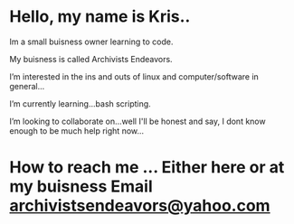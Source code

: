 # Hello, my name is Kris..
Im a small buisness owner learning to code.

My buisness is called Archivists Endeavors.

I’m interested in the ins and outs of linux and computer/software in general...

I’m currently learning...bash scripting.

I’m looking to collaborate on...well I'll be honest and say, I dont know enough to be much help right now...

# How to reach me ... Either here or at my buisness Email archivistsendeavors@yahoo.com
